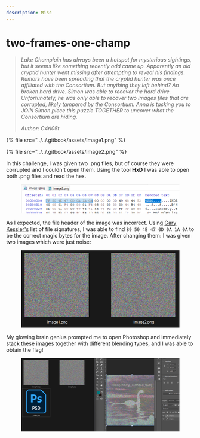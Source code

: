 ```yaml
---
description: Misc
---
```


# two-frames-one-champ

> _Lake Champlain has always been a hotspot for mysterious sightings, but it seems like something recently odd came up. Apparently an old cryptid hunter went missing after attempting to reveal his findings. Rumors have been spreading that the cryptid hunter was once affiliated with the Consortium. But anything they left behind? An broken hard drive. Simon was able to recover the hard drive. Unfortunately, he was only able to recover two images files that are corrupted, likely tampered by the Consortium. Anna is tasking you to JOIN Simon piece this puzzle TOGETHER to uncover what the Consortium are hiding._
>
> _Author: C4rl05t_

{% file src="../../.gitbook/assets/image1.png" %}

{% file src="../../.gitbook/assets/image2.png" %}

In this challenge, I was given two .png files, but of course they were corrupted and I couldn't open them. Using the tool **HxD** I was able to open both .png files and read the hex.

<figure><img src="../../.gitbook/assets/image (5).png" alt=""><figcaption></figcaption></figure>

As I expected, the file header of the image was incorrect. Using [Gary Kessler's](https://www.garykessler.net/library/file\_sigs.html) list of file signatures, I was able to find `89 50 4E 47 0D 0A 1A 0A` to be the correct magic bytes for the image. After changing them: I was given two images which were just noise:

<figure><img src="../../.gitbook/assets/image (1) (1).png" alt=""><figcaption></figcaption></figure>

My glowing brain genius prompted me to open Photoshop and immediately stack these images together with different blending types, and I was able to obtain the flag!

<figure><img src="../../.gitbook/assets/Screenshot 2024-10-27 013901.png" alt=""><figcaption></figcaption></figure>
